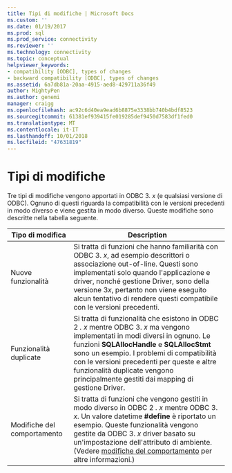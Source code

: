 ```yaml
---
title: Tipi di modifiche | Microsoft Docs
ms.custom: ''
ms.date: 01/19/2017
ms.prod: sql
ms.prod_service: connectivity
ms.reviewer: ''
ms.technology: connectivity
ms.topic: conceptual
helpviewer_keywords:
- compatibility [ODBC], types of changes
- backward compatibility [ODBC], types of changes
ms.assetid: 6a7db81a-20aa-4915-aed8-429711a36f49
author: MightyPen
ms.author: genemi
manager: craigg
ms.openlocfilehash: ac92c6d40ea9ead6b8875e3338bb740b4bdf8523
ms.sourcegitcommit: 61381ef939415fe019285def9450d7583df1fed0
ms.translationtype: MT
ms.contentlocale: it-IT
ms.lasthandoff: 10/01/2018
ms.locfileid: "47631819"
---
```

# <a name="types-of-changes"></a>Tipi di modifiche
Tre tipi di modifiche vengono apportati in ODBC 3. *x* (e qualsiasi versione di ODBC). Ognuno di questi riguarda la compatibilità con le versioni precedenti in modo diverso e viene gestita in modo diverso. Queste modifiche sono descritte nella tabella seguente.  
  
|Tipo di modifica|Description|  
|--------------------|-----------------|  
|Nuove funzionalità|Si tratta di funzioni che hanno familiarità con ODBC 3. *x*, ad esempio descrittori o associazione out-of-line. Questi sono implementati solo quando l'applicazione e driver, nonché gestione Driver, sono della versione 3*x*, pertanto non viene eseguito alcun tentativo di rendere questi compatibile con le versioni precedenti.|  
|Funzionalità duplicate|Si tratta di funzionalità che esistono in ODBC 2 *. x* mentre ODBC 3. *x* ma vengono implementati in modi diversi in ognuno. Le funzioni **SQLAllocHandle** e **SQLAllocStmt** sono un esempio. I problemi di compatibilità con le versioni precedenti per queste e altre funzionalità duplicate vengono principalmente gestiti dai mapping di gestione Driver.|  
|Modifiche del comportamento|Si tratta di funzioni che vengono gestiti in modo diverso in ODBC 2 *. x* mentre ODBC 3. *x*. Un valore datetime **#define** è riportato un esempio. Queste funzionalità vengono gestite da ODBC 3. *x* driver basato su un'impostazione dell'attributo di ambiente. (Vedere [modifiche del comportamento](../../../odbc/reference/develop-app/behavioral-changes.md) per altre informazioni.)|
